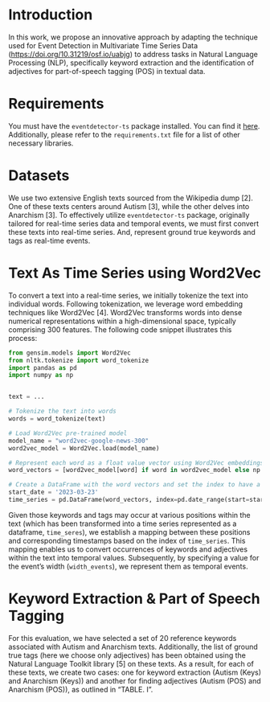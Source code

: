 #   Introduction
In this work, we propose an innovative approach by adapting the technique used for Event Detection in Multivariate Time Series Data (https://doi.org/10.31219/osf.io/uabjg) to address tasks in Natural Language Processing (NLP), specifically keyword extraction and the identification of adjectives for part-of-speech tagging (POS) in textual data.

# Requirements
You must have the `eventdetector-ts` package installed. You can find it [here](https://pypi.org/project/eventdetector-ts/). Additionally, please refer to the `requirements.txt` file for a list of other necessary libraries.

# Datasets
We use two extensive English texts sourced from the Wikipedia dump [2]. One of these texts centers around Autism [3], while the other delves into Anarchism [3]. To effectively utilize `eventdetector-ts`  package, originally tailored for real-time series data and temporal events, we must first convert these texts into real-time series.
And, represent ground true keywords and tags as real-time events.

# Text As Time Series using Word2Vec
To convert a text into a real-time series, we initially tokenize the text into individual words. Following tokenization, we leverage word embedding techniques like Word2Vec [4]. Word2Vec transforms words into dense numerical representations within a high-dimensional space, typically comprising 300 features.
The following code snippet illustrates this process:
```python
from gensim.models import Word2Vec
from nltk.tokenize import word_tokenize
import pandas as pd
import numpy as np


text = ...

# Tokenize the text into words
words = word_tokenize(text)

# Load Word2Vec pre-trained model
model_name = "word2vec-google-news-300"
word2vec_model = Word2Vec.load(model_name)

# Represent each word as a float value vector using Word2Vec embeddings
word_vectors = [word2vec_model[word] if word in word2vec_model else np.zeros(300) for word in words]

# Create a DataFrame with the word vectors and set the index to have a frequency of 1 second
start_date = '2023-03-23'
time_series = pd.DataFrame(word_vectors, index=pd.date_range(start=start_date, periods=len(words), freq='1S'), columns=[f'WordVector_{i + 1}' for i in range(300)])
```

Given those keywords and tags may occur at various positions within the text (which has been transformed into a time series represented as a dataframe, `time_seres`), we establish a mapping
between these positions and corresponding timestamps based on the index of `time_series`. This mapping enables us to convert occurrences of keywords and adjectives within the text into temporal values. Subsequently, by specifying a value for the event’s width (`width_events`), we represent them as temporal events.

# Keyword Extraction & Part of Speech Tagging
For this evaluation, we have selected a set of 20 reference keywords associated with Autism and Anarchism texts. Additionally, the list of ground true tags (here we choose only adjectives) has been obtained using the Natural Language Toolkit library [5] on these texts.
As a result, for each of these texts, we create two cases: one for keyword extraction (Autism (Keys) and Anarchism (Keys)) and another for finding adjectives (Autism (POS) and Anarchism (POS)), as outlined in “TABLE. I”.